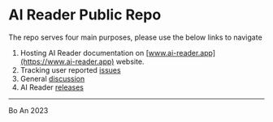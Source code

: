 # AI Reader Public Repo



The repo serves four main purposes, please use the below links to navigate

1. Hosting AI Reader documentation on [www.ai-reader.app](https://www.ai-reader.app) website.
2. Tracking user reported [issues](https://github.com/boan-anbo/ai-reader/issues)
3. General [discussion](https://github.com/boan-anbo/ai-reader/discussions)
4. AI Reader [releases](https://github.com/boan-anbo/ai-reader/discussions)

---

Bo An 2023
